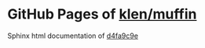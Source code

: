 GitHub Pages of [klen/muffin](https://github.com/klen/muffin.git)
===
Sphinx html documentation of [d4fa9c9e](https://github.com/klen/muffin/tree/d4fa9c9eb61b7a89be4f24bfd3e8cd354f1aff88)
